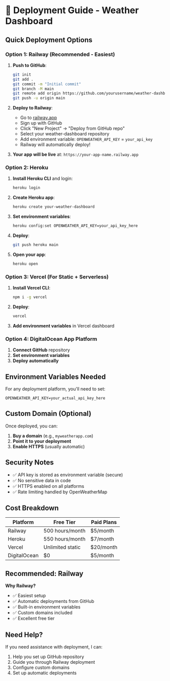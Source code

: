 # 🚀 Deployment Guide - Weather Dashboard

## Quick Deployment Options

### Option 1: Railway (Recommended - Easiest)

1. **Push to GitHub**:
   ```bash
   git init
   git add .
   git commit -m "Initial commit"
   git branch -M main
   git remote add origin https://github.com/yourusername/weather-dashboard.git
   git push -u origin main
   ```

2. **Deploy to Railway**:
   - Go to [railway.app](https://railway.app)
   - Sign up with GitHub
   - Click "New Project" → "Deploy from GitHub repo"
   - Select your weather-dashboard repository
   - Add environment variable: `OPENWEATHER_API_KEY` = `your_api_key`
   - Railway will automatically deploy!

3. **Your app will be live** at: `https://your-app-name.railway.app`

### Option 2: Heroku

1. **Install Heroku CLI** and login:
   ```bash
   heroku login
   ```

2. **Create Heroku app**:
   ```bash
   heroku create your-weather-dashboard
   ```

3. **Set environment variables**:
   ```bash
   heroku config:set OPENWEATHER_API_KEY=your_api_key_here
   ```

4. **Deploy**:
   ```bash
   git push heroku main
   ```

5. **Open your app**:
   ```bash
   heroku open
   ```

### Option 3: Vercel (For Static + Serverless)

1. **Install Vercel CLI**:
   ```bash
   npm i -g vercel
   ```

2. **Deploy**:
   ```bash
   vercel
   ```

3. **Add environment variables** in Vercel dashboard

### Option 4: DigitalOcean App Platform

1. **Connect GitHub** repository
2. **Set environment variables**
3. **Deploy automatically**

## Environment Variables Needed

For any deployment platform, you'll need to set:

```
OPENWEATHER_API_KEY=your_actual_api_key_here
```

## Custom Domain (Optional)

Once deployed, you can:
1. **Buy a domain** (e.g., `myweatherapp.com`)
2. **Point it to your deployment**
3. **Enable HTTPS** (usually automatic)

## Security Notes

- ✅ API key is stored as environment variable (secure)
- ✅ No sensitive data in code
- ✅ HTTPS enabled on all platforms
- ✅ Rate limiting handled by OpenWeatherMap

## Cost Breakdown

| Platform | Free Tier | Paid Plans |
|----------|-----------|------------|
| Railway | 500 hours/month | $5/month |
| Heroku | 550 hours/month | $7/month |
| Vercel | Unlimited static | $20/month |
| DigitalOcean | $0 | $5/month |

## Recommended: Railway

**Why Railway?**
- ✅ Easiest setup
- ✅ Automatic deployments from GitHub
- ✅ Built-in environment variables
- ✅ Custom domains included
- ✅ Excellent free tier

## Need Help?

If you need assistance with deployment, I can:
1. Help you set up GitHub repository
2. Guide you through Railway deployment
3. Configure custom domains
4. Set up automatic deployments
